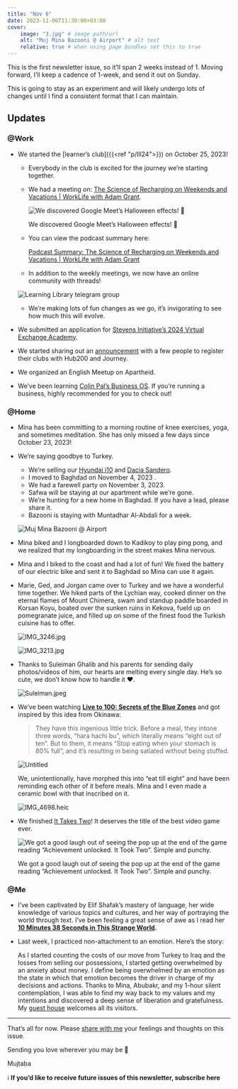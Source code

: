 ```yaml
---
title: "Nov 6"
date: 2023-11-06T11:30:00+03:00
cover:
    image: "3.jpg" # image path/url
    alt: "Muj Mina Bazooni @ Airport" # alt text
    relative: true # when using page bundles set this to true
---
```

This is the first newsletter issue, so it’ll span 2 weeks instead of 1. Moving forward, I’ll keep a cadence of 1-week, and send it out on Sunday.

This is going to stay as an experiment and will likely undergo lots of changes until I find a consistent format that I can maintain.

## Updates

### @Work

- We started the [learner’s club]({{<ref "p/lll24">}}) on October 25, 2023!
    - Everybody in the club is excited for the journey we’re starting together.
    - We had a meeting on:
    [The Science of Recharging on Weekends and Vacations | WorkLife with Adam Grant](https://podcasts.apple.com/tr/podcast/worklife-with-adam-grant/id1346314086?i=1000629096574).

        ![We discovered Google Meet’s Halloween effects! 🎃](1.png)

        We discovered Google Meet’s Halloween effects! 🎃

    - You can view the podcast summary here:

        [Podcast Summary: The Science of Recharging on Weekends and Vacations | WorkLife with Adam Grant](/notes/podcast-summary-how-to-effectively-use-vacations-and-weekends.pdf)

    - In addition to the weekly meetings, we now have an online community with threads!

    ![Learning Library telegram group](2.png)

    - We’re making lots of fun changes as we go, it’s invigorating to see how much this will evolve.
- We submitted an application for [Stevens Initiative’s 2024 Virtual Exchange Academy](https://stevensinitiative.smapply.io/prog/application_for_the_2024_virtual_exchange_academy/).
- We started sharing out an [announcement](https://app.clickup.com/9009115670/v/dc/8cfrcgp-520) with a few people to register their clubs with Hub200 and Journey.
- We organized an English Meetup on Apartheid.
- We’ve been learning [Colin Pal’s Business OS](https://colinpal.notion.site/colinpal/Systems-To-Scale-Playbook-9de6a09282d2442a98dbb5457c22a6cb). If you’re running a business, highly recommended for you to check out!

### @Home

- Mina has been committing to a morning routine of knee exercises, yoga, and sometimes meditation. She has only missed a few days since October 23, 2023!
- We’re saying goodbye to Turkey.
    - We’re selling our [Hyundai i10](https://www.sahibinden.com/ilan/vasita-otomobil-hyundai-tasinma-nedeniyle-satiyorumc-kadindan-1131715519/detay) and [Dacia Sandero](https://www.sahibinden.com/ilan/vasita-otomobil-dacia-sahibinden-dusuk-km-acil-satilik-tasinma-nedeniyle-1131710685/detay/).
    - I moved to Baghdad on November 4, 2023 .
    - We had a farewell party on November 3, 2023.
    - Safwa will be staying at our apartment while we’re gone.
    - We’re hunting for a new home in Baghdad. If you have a lead, please share it.
    - Bazooni is staying with Muntadhar Al-Abdali for a week.

    ![Muj Mina Bazooni @ Airport](3.jpg)

- Mina biked and I longboarded down to Kadikoy to play ping pong, and we realized that my longboarding in the street makes Mina nervous.
- Mina and I biked to the coast and had a lot of fun! We fixed the battery of our electric bike and sent it to Baghdad so Mina can use it again.
- Marie, Ged, and Jorgan came over to Turkey and we have a wonderful time together. We hiked parts of the Lychian way, cooked dinner on the eternal flames of Mount Chimera, swam and standup paddle boarded in Korsan Koyu, boated over the sunken ruins in Kekova, fueld up on pomegranate juice, and filled up on some of the finest food the Turkish cuisine has to offer.

    ![IMG_3246.jpg](4.png)

    ![IMG_3213.jpg](5.jpg)

- Thanks to Suleiman Ghalib and his parents for sending daily photos/videos of him, our hearts are melting every single day. He’s so cute, we don’t know how to handle it ❤️.

    ![Suleiman.jpeg](6.jpg)

- We’ve been watching **[Live to 100: Secrets of the Blue Zones](https://www.netflix.com/title/81214929)** and got inspired by this idea from Okinawa:

    > They have this ingenious little trick. Before a meal, they intone three words, “hara hachi bu”, which literally means “eight out of ten”. But to them, it means “Stop eating when your stomach is 80% full”, and it’s resulting in being satiated without being stuffed.
    >

    ![Untitled](7.png)

    We, unintentionally, have morphed this into “eat till eight” and have been reminding each other of it before meals. Mina and I even made a ceramic bowl with that inscribed on it.

    ![IMG_4698.heic](8.jpg)

- We finished [It Takes Two](https://www.google.com/search?q=it+takes+two&sourceid=chrome&ie=UTF-8)! It deserves the title of the best video game ever.

    ![We got a good laugh out of seeing the pop up at the end of the game reading “Achievement unlocked. It Took Two”. Simple and punchy.](9.png)

    We got a good laugh out of seeing the pop up at the end of the game reading “Achievement unlocked. It Took Two”. Simple and punchy.


### @Me

- I’ve been captivated by Elif Shafak’s mastery of language, her wide knowledge of various topics and cultures, and her way of portraying the world through text. I’ve been feeling a great sense of awe as I read her **[10 Minutes 38 Seconds in This Strange World](https://www.goodreads.com/en/book/show/43706466).**
- Last week, I practiced non-attachment to an emotion. Here’s the story:

    As I started counting the costs of our move from Turkey to Iraq and the losses from selling our possessions, I started getting overwhelmed by an anxiety about money. I define being overwhelmed by an emotion as the state in which that emotion becomes the driver in charge of my decisions and actions. Thanks to Mina, Abubakr, and my 1-hour silent contemplation, I was able to find my way back to my values and my intentions and discovered a deep sense of liberation and gratefulness. My [guest house](https://www.scottishpoetrylibrary.org.uk/poem/guest-house/) welcomes all its visitors.


---

That’s all for now. Please [share with me](https://t.me/mujzuh) your feelings and thoughts on this issue.

Sending you love wherever you may be 💌

Mujtaba

ℹ️ **If you’d like to receive future issues of this newsletter, subscribe here**
